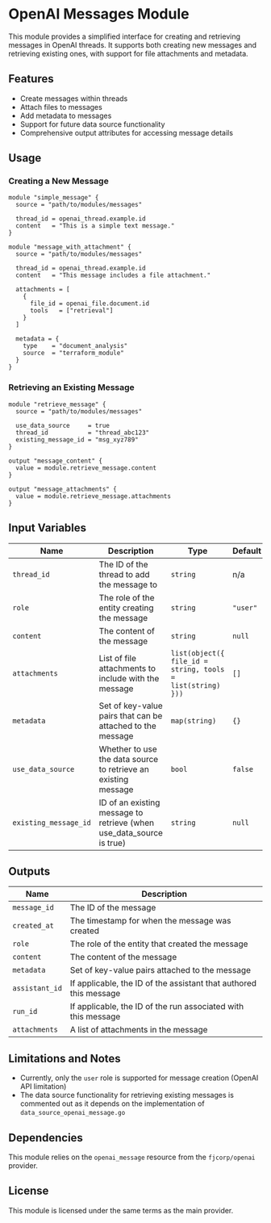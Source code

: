 # OpenAI Messages Module

This module provides a simplified interface for creating and retrieving messages in OpenAI threads. It supports both creating new messages and retrieving existing ones, with support for file attachments and metadata.

## Features

- Create messages within threads
- Attach files to messages
- Add metadata to messages
- Support for future data source functionality
- Comprehensive output attributes for accessing message details

## Usage

### Creating a New Message

```hcl
module "simple_message" {
  source = "path/to/modules/messages"

  thread_id = openai_thread.example.id
  content   = "This is a simple text message."
}

module "message_with_attachment" {
  source = "path/to/modules/messages"

  thread_id = openai_thread.example.id
  content   = "This message includes a file attachment."
  
  attachments = [
    {
      file_id = openai_file.document.id
      tools   = ["retrieval"]
    }
  ]
  
  metadata = {
    type    = "document_analysis"
    source  = "terraform_module"
  }
}
```

### Retrieving an Existing Message

```hcl
module "retrieve_message" {
  source = "path/to/modules/messages"

  use_data_source     = true
  thread_id           = "thread_abc123"
  existing_message_id = "msg_xyz789"
}

output "message_content" {
  value = module.retrieve_message.content
}

output "message_attachments" {
  value = module.retrieve_message.attachments
}
```

## Input Variables

| Name | Description | Type | Default | Required |
|------|-------------|------|---------|:--------:|
| `thread_id` | The ID of the thread to add the message to | `string` | n/a | yes |
| `role` | The role of the entity creating the message | `string` | `"user"` | no |
| `content` | The content of the message | `string` | `null` | no |
| `attachments` | List of file attachments to include with the message | `list(object({ file_id = string, tools = list(string) }))` | `[]` | no |
| `metadata` | Set of key-value pairs that can be attached to the message | `map(string)` | `{}` | no |
| `use_data_source` | Whether to use the data source to retrieve an existing message | `bool` | `false` | no |
| `existing_message_id` | ID of an existing message to retrieve (when use_data_source is true) | `string` | `null` | no |

## Outputs

| Name | Description |
|------|-------------|
| `message_id` | The ID of the message |
| `created_at` | The timestamp for when the message was created |
| `role` | The role of the entity that created the message |
| `content` | The content of the message |
| `metadata` | Set of key-value pairs attached to the message |
| `assistant_id` | If applicable, the ID of the assistant that authored this message |
| `run_id` | If applicable, the ID of the run associated with this message |
| `attachments` | A list of attachments in the message |

## Limitations and Notes

- Currently, only the `user` role is supported for message creation (OpenAI API limitation)
- The data source functionality for retrieving existing messages is commented out as it depends on the implementation of `data_source_openai_message.go`

## Dependencies

This module relies on the `openai_message` resource from the `fjcorp/openai` provider.

## License

This module is licensed under the same terms as the main provider. 